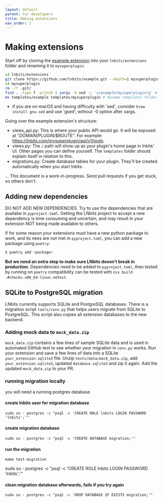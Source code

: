 ```yaml
---
layout: default
parent: For developers
title: Making extensions
nav_order: 2
---
```



Making extensions
=================

Start off by cloning the [example extension](https://github.com/lnbits/example) into your `lnbits/extensions` folder and renaming it to `mysuperplugin`:
```sh
cd lnbits/extensions
git clone https://github.com/lnbits/example.git --depth=1 mysuperplugin # Let's not use dashes or anything; it doesn't like those.
cd mysuperplugin
rm -rf .git/
find . -type f -print0 | xargs -0 sed -i 's/example/mysuperplugin/g' # Change all occurrences of 'example' to your plugin name 'mysuperplugin'.
mv templates/example templates/mysuperplugin # Rename templates folder.
```
- if you are on macOS and having difficulty with 'sed', consider `brew install gnu-sed` and use 'gsed', without -0 option after xargs.

Going over the example extension's structure:
* views_api.py: This is where your public API would go. It will be exposed at "$DOMAIN/$PLUGIN/$ROUTE". For example: https://lnbits.com/mysuperplugin/api/v1/tools.
* views.py: The `/` path will show up as your plugin's home page in lnbits' UI. Other pages you can define yourself. The `templates` folder should explain itself in relation to this.
* migrations.py: Create database tables for your plugin. They'll be created automatically when you start lnbits.

... This document is a work-in-progress. Send pull requests if you get stuck, so others don't.


Adding new dependencies
-----------------------

DO NOT ADD NEW DEPENDENCIES. Try to use the dependencies that are availabe in `pyproject.toml`. Getting the LNbits project to accept a new dependency is time consuming and uncertain, and may result in your extension NOT being made available to others.

If for some reason your extensions must have a new python package to work, and its nees are not met in `pyproject.toml`, you can add a new package using `poetry`:

```sh
$ poetry add <package>
```

**But we need an extra step to make sure LNbits doesn't break in production.**
Dependencies need to be added to `pyproject.toml`, then tested by running on `poetry` compatibility can be tested with `nix build .#checks.x86_64-linux.vmTest`.


SQLite to PostgreSQL migration
-----------------------

LNbits currently supports SQLite and PostgreSQL databases. There is a migration script `tools/conv.py` that helps users migrate from SQLite to PostgreSQL. This script also copies all extension databases to the new backend.

### Adding mock data to `mock_data.zip`

`mock_data.zip` contains a few lines of sample SQLite data and is used in automated GitHub test to see whether your migration in `conv.py` works. Run your extension and save a few lines of data into a SQLite `your_extension.sqlite3` file. Unzip `tests/data/mock_data.zip`, add `your_extension.sqlite3`, updated `database.sqlite3` and zip it again. Add the updated `mock_data.zip` to your PR.

### running migration locally
you will need a running postgres database

#### create lnbits user for migration database
```console
sudo su - postgres -c "psql -c 'CREATE ROLE lnbits LOGIN PASSWORD 'lnbits';'"
```
#### create migration database
```console
sudo su - postgres -c "psql -c 'CREATE DATABASE migration;'"
```
#### run the migration
```console
make test-migration
```
sudo su - postgres -c "psql -c 'CREATE ROLE lnbits LOGIN PASSWORD 'lnbits';'"
#### clean migration database afterwards, fails if you try again
```console
sudo su - postgres -c "psql -c 'DROP DATABASE IF EXISTS migration;'"
```
